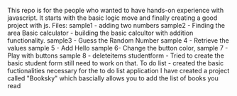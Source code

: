 This repo is for the people who wanted to have hands-on experience with javascript. It starts with the basic logic move and finally creating a good project with js. 
Files:
sample1 - adding two numbers
sample2 - Finding the area 
Basic calculator  - building the basic calcultor with addition functionality. 
sample3 - Guess the Random Number 
sample 4 - Retrieve the values
sample 5 - Add Hello
sample 6- Change the button color,
sample 7 - Play with buttons 
sample 8 - deleteitems
studentform - Tried to create the basic student form still need to work on that.
To do list - created the basic fuctionalities necessary for the to do list application
I have created a project called "Booksky" which bascially allows you to add the list of books you read
